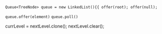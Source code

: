  `Queue<TreeNode> queue = new LinkedList(){{ offer(root); offer(null); `

 `queue.offer(element)`
 `queue.poll()`


 currLevel = nextLevel.clone();
nextLevel.clear();